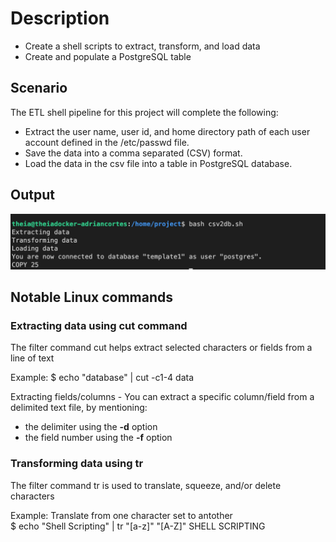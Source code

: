 # Description 
* Create a shell scripts to extract, transform, and load data
* Create and populate a PostgreSQL table

## Scenario 
The ETL shell pipeline for this project will complete the following:  
* Extract the user name, user id, and home directory path of each user account defined in the /etc/passwd file.
* Save the data into a comma separated (CSV) format.
* Load the data in the csv file into a table in PostgreSQL database.

## Output
![CommandPrompt](CommandPrompt.png)

## Notable Linux commands

### Extracting data using **cut** command
The filter command cut helps extract selected characters or fields from a line of text 

Example: 
$ echo "database" | cut -c1-4
data

Extracting fields/columns - You can extract a specific column/field from a delimited text file, by mentioning:
* the delimiter using the **-d** option
* the field number using the **-f** option 

### Transforming data using **tr**
The filter command tr is used to translate, squeeze, and/or delete characters 

Example: Translate from one character set to antother  
$ echo "Shell Scripting" | tr "[a-z]" "[A-Z]" 
SHELL SCRIPTING
